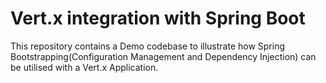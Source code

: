 # Vert.x integration with Spring Boot

This repository contains a Demo codebase to illustrate how Spring Bootstrapping(Configuration Management and Dependency
Injection) can be utilised with a Vert.x Application.
